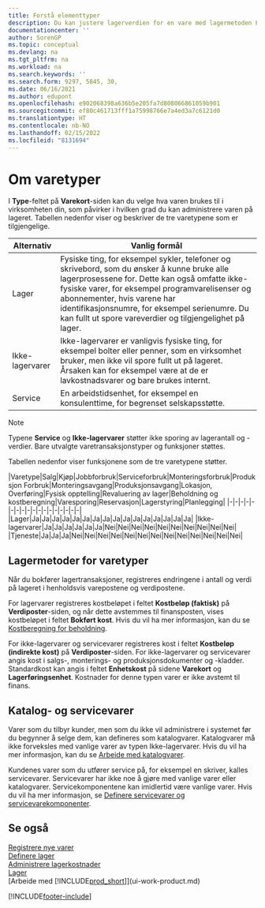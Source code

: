 ```yaml
---
title: Forstå elementtyper
description: Du kan justere lagerverdien for en vare med lagermetoden FIFO eller Gjennomsnitt, når varekost endres av andre årsaker enn transaksjoner.
documentationcenter: ''
author: SorenGP
ms.topic: conceptual
ms.devlang: na
ms.tgt_pltfrm: na
ms.workload: na
ms.search.keywords: ''
ms.search.form: 9297, 5845, 30,
ms.date: 06/16/2021
ms.author: edupont
ms.openlocfilehash: e902068398a636b5e205fa7d808066861059b901
ms.sourcegitcommit: ef80c461713fff1a75998766e7a4ed3a7c6121d0
ms.translationtype: HT
ms.contentlocale: nb-NO
ms.lasthandoff: 02/15/2022
ms.locfileid: "8131694"
---
```

# <a name="about-item-types"></a>Om varetyper
I **Type**-feltet på **Varekort**-siden kan du velge hva varen brukes til i virksomheten din, som påvirker i hvilken grad du kan administrere varen på lageret. Tabellen nedenfor viser og beskriver de tre varetypene som er tilgjengelige.

|Alternativ|Vanlig formål|
|------|-----------|
|Lager|Fysiske ting, for eksempel sykler, telefoner og skrivebord, som du ønsker å kunne bruke alle lagerprosessene for. Dette kan også omfatte ikke-fysiske varer, for eksempel programvarelisenser og abonnementer, hvis varene har identifikasjonsnumre, for eksempel serienumre. Du kan fullt ut spore vareverdier og tilgjengelighet på lager.|
|Ikke-lagervarer|Ikke-lagervarer er vanligvis fysiske ting, for eksempel bolter eller penner, som en virksomhet bruker, men ikke vil spore fullt ut på lageret. Årsaken kan for eksempel være at de er lavkostnadsvarer og bare brukes internt.|
|Service|En arbeidstidsenhet, for eksempel en konsulenttime, for begrenset selskapsstøtte.|

> [!NOTE]
> Typene **Service** og **Ikke-lagervarer** støtter ikke sporing av lagerantall og -verdier. Bare utvalgte varetransaksjonstyper og funksjoner støttes.

Tabellen nedenfor viser funksjonene som de tre varetypene støtter.

|Varetype|Salg|Kjøp|Jobbforbruk|Serviceforbruk|Monteringsforbruk|Produksjon Forbruk|Monteringsavgang|Produksjonsavgang|Lokasjon, Overføring|Fysisk opptelling|Revaluering av lager|Beholdning og kostberegning|Varesporing|Reservasjon|Lagerstyring|Planlegging|
|-|-|-|-|-|-|-|-|-|-|-|-|-|-|-|-|-|-|
|Lager|Ja|Ja|Ja|Ja|Ja|Ja|Ja|Ja|Ja|Ja|Ja|Ja|Ja|Ja|Ja|Ja|
|Ikke-lagervarer|Ja|Ja|Ja|Ja|Ja|Ja|Nei|Nei|Nei|Nei|Nei|Nei|Nei|Nei|Nei|Nei|
|Tjeneste|Ja|Ja|Ja|Nei|Nei|Nei|Nei|Nei|Nei|Nei|Nei|Nei|Nei|Nei|Nei|Nei|

## <a name="costing-methods-for-types-of-items"></a>Lagermetoder for varetyper
Når du bokfører lagertransaksjoner, registreres endringene i antall og verdi på lageret i henholdsvis varepostene og verdipostene. 

For lagervarer registreres kostbeløpet i feltet **Kostbeløp (faktisk)** på **Verdiposter**-siden, og når dette avstemmes til finansposten, vises kostbeløpet i feltet **Bokført kost**. Hvis du vil ha mer informasjon, kan du se [Kostberegning for beholdning](design-details-inventory-costing.md).

For ikke-lagervarer og servicevarer registreres kost i feltet **Kostbeløp (indirekte kost)** på **Verdiposter**-siden. For ikke-lagervarer og servicevarer angis kost i salgs-, monterings- og produksjonsdokumenter og -kladder. Standardkost kan angis i feltet **Enhetskost** på sidene **Varekort** og **Lagerføringsenhet**. Kostnader for denne typen varer er ikke avstemt til finans. 

## <a name="catalog-and-service-items"></a>Katalog- og servicevarer
Varer som du tilbyr kunder, men som du ikke vil administrere i systemet før du begynner å selge dem, kan defineres som katalogvarer. Katalogvarer må ikke forveksles med vanlige varer av typen Ikke-lagervarer. Hvis du vil ha mer informasjon, kan du se [Arbeide med katalogvarer](inventory-how-work-nonstock-items.md).

Kundenes varer som du utfører service på, for eksempel en skriver, kalles servicevarer. Servicevarer har ikke noe å gjøre med vanlige varer eller katalogvarer. Servicekomponentene kan imidlertid være vanlige varer. Hvis du vil ha mer informasjon, se [Definere servicevarer og servicevarekomponenter](service-how-setup-service-items.md).

## <a name="see-also"></a>Se også
[Registrere nye varer](inventory-how-register-new-items.md)  
[Definere lager](inventory-setup-inventory.md)  
[Administrere lagerkostnader](finance-manage-inventory-costs.md)  
[Lager](inventory-manage-inventory.md)  
[Arbeide med [!INCLUDE[prod_short](includes/prod_short.md)]](ui-work-product.md)


[!INCLUDE[footer-include](includes/footer-banner.md)]